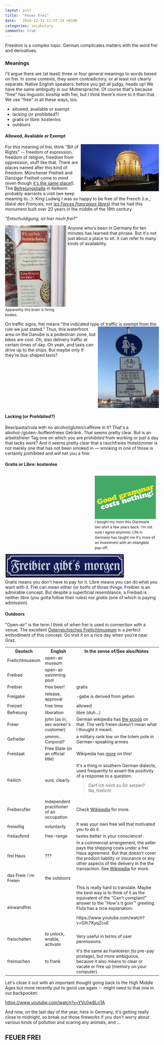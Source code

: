 ```yaml
---
layout: post
title:  "Feuer Frei"
date:   2018-12-31 11:57:34 +0100
categories: vocabulary
comments: true
---
```

Freedom is a complex topic.  German complicates matters with the word <span class="german">frei</span> and derivatives.

### Meanings ###
I'll argue there are (at least) three or four general meanings to words based on <span class="german">frei.</span>  In some contexts, they seem contradictory, or at least not clearly separate.  Native English speakers:  before you get all judgy, heads up!  We have the same ambiguity in our <span class="german">Muttersprache.</span>  Of course that's because "free" has linguistic kinship with <span class="german">frei,</span> but I think there's more to it than that.  We use "free" in all these ways, too.

- allowed, available or exempt
- lacking (or prohibited?)
- gratis or libre:  <span class="german">kostenlos</span>
- outdoors

#### Allowed, Available or Exempt ####
<a title="Richard Bartz [CC BY-SA 3.0 (https://creativecommons.org/licenses/by-sa/3.0)], from Wikimedia Commons" href="/assets/img/feuer-frei/Befreiungshalle_Kelheim_BS.jpg"><img style="float:right;margin-left:5px;"  width="256" alt="Befreiungshalle Kelheim BS" src="/assets/img/feuer-frei/256px-Befreiungshalle_Kelheim_BS.jpg"></a>
For this meaning of <span class="german">frei,</span> think "Bill of Rights" -- freedom of expression, freedom of religion, freedom from oppression, stuff like that.  There are places named after this kind of freedom:  <span class="german">Münchener Freiheit</span> and <span class="german">Danziger Freiheit</span> come to mind (even though [it's the same place!](https://en.wikipedia.org/wiki/M%C3%BCnchner_Freiheit)).  The <a class="german" href="https://en.wikipedia.org/wiki/Befreiungshalle">Befreiungshalle</a> in Kelheim probably warrants a visit (we keep meaning to...).  King Ludwig I was so happy to be free of the French (i.e., <em>libéré des Français</em>, not [*les Forces françaises libres*](https://en.wikipedia.org/wiki/Free_France)) that he had this monument built over 20 years in the middle of the 19th century.

<em class="german">"Entschuldigung, ist hier noch frei?"</em>
<div style="display:inline;float:left;margin-right:5px;width:200px;">
<a href="/assets/img/feuer-frei/eine_stelle_ist_frei_400.jpg"><img style="float:left;" src="/assets/img/feuer-frei/eine_stelle_ist_frei_200.jpg"></a><br/><small>Apparently this brain is hiring bodies.</small></div>Anyone who's been in Germany for ten minutes has learned that phrase.  But it's not just about a place to sit.  It can refer to many kinds of availability.  <br style="clear:both;"/>





On traffic signs, <span class="german">frei</span> means "the indicated type of traffic is exempt from the rule we just stated."  <a href="/assets/img/feuer-frei/3_kinds_of_frei.jpg"><img style="float:right;margin-left:5px;" src="/assets/img/feuer-frei/3_kinds_of_frei_200x267.jpg"></a>Thus, this waterfront area on the Danube is a pedestrian zone, but bikes are cool.  Oh, also delivery traffic at certain times of day.  Oh yeah, and taxis can drive up to the ships.  But maybe only if they're bus-shaped taxis?<br style="clear:both;"/>

#### Lacking (or Prohibited?) ####
Beer/pasta/cola with no alcohol/gluten/caffeine in it?  That's a <span class="german">alkohol-/gluten-/koffeinfreies Getränk.</span>  That seems pretty clear.  But is an <span class="german">arbeitsfreier Tag</span> one on which you are <em>prohibited</em> from working or just a day that lacks work?  And it seems pretty clear that a <span class="german">rauchfreies Hotelzimmer</span> is not merely one that has not been smoked in &mdash; smoking in one of those is certainly prohibited and will net you a fine.

#### Gratis or Libre:  <span class="german">kostenlos</span> ####
<div style="margin:5px;padding:5px;float:right; display:inline;width:200px;"><img style="float:right;" src="/assets/img/feuer-frei/good_grammar_costs_nothing.gif"><br style="clear:both;"/><small>I bought my mom this Glarkware tee-shirt a few years back.  I'm not sure I agree anymore.  Life in Germany has taught me it's more of an investment with an intangible pay-off.</small></div><img src="/assets/img/feuer-frei/freibier_gibts_morgen.png"><br/>Gratis means you don't have to pay for it.  Libre means you can do what you want with it.  <span class="german">Frei</span> can mean either (or both) of those things.  <span class="german">Freibier</span> is an admirable concept.  But despite a superficial resemblance, a <span class="german">Freibad</span> is neither <em>libre</em> (you gotta follow their rules) nor <em>gratis</em> (one of which is paying admission).<br style="clear:both;"/>

#### Outdoors ####
"Open-air" is the term I think of when <span class="german">frei</span> is used in connection with a venue.  The excellent <a class="german" href="https://de.wikipedia.org/wiki/%C3%96sterreichisches_Freilichtmuseum">Österreichisches Freilichtmuseum</a> is a perfect embodiment of this concept.  Go visit it on a nice day when you're near Graz.


<table>
    <tr>
        <th class="german">Deutsch</th>
        <th>English</th>
        <th>In the sense of/See also/Notes</th>
    </tr>
    <tr>
        <td class="german">Freilichtmuseum</td>
        <td>open-air museum</td>
        <td></td>
    </tr>
    <tr>
        <td class="german">Freibad</td>
        <td>open-air swimming pool</td>
        <td></td>
    </tr>
    <tr>
        <td class="german">Freibier</td>
        <td>free beer!</td>
        <td>gratis</td>
    </tr>
    <tr>
        <td class="german">Freigabe</td>
        <td>release, approval</td>
        <td><span class="german">-gabe</span> is derived from <span class="german">geben</span></td>
    </tr>
    <tr>
        <td class="german">Freizeit</td>
        <td>free time</td>
        <td>allowed</td>
    </tr>
    <tr>
        <td class="german">Befreiung</td>
        <td>liberation</td>
        <td>libre (duh...)</td>
    </tr>
    <tr>
        <td class="german">Freier</td>
        <td>john (as in, sex worker's customer)</td>
        <td>German wikipedia has <a href="https://de.wikipedia.org/wiki/Kunde_(Prostitution)#Umgangssprache">the scoop</a> on that.  The verb <span class="german">freien</span> doesn't mean what I thought it meant.</td>
    </tr>
    <tr>
        <td class="german">Gefreiter</td>
        <td>ummm…Corporal?</td>
        <td>a military rank low on the totem pole in German-speaking armies</td>
    </tr>
    <tr>
        <td class="german">Freistaat</td>
        <td>Free State (in an official title)</td>
        <td>Wikipedia has <a href="https://en.wikipedia.org/wiki/Free_state_(government)">more</a> on this!</td>
    </tr>
    <tr>
        <td class="german">freilich</td>
        <td>sure, clearly</td>
        <td>It's a thing in southern German dialects, used frequently to assert the positivity of a response to a question.  <br/><blockquote class="german">Darf ich mich zu Dir setzen?<br/>Na, freilich!</blockquote></td>
    </tr>
    <tr>
        <td class="german">Freiberufler</td>
        <td>independent practitioner of an occupation</td>
        <td>Check <a href="https://de.wikipedia.org/wiki/Freier_Beruf_(Deutschland)">Wikipedia</a> for more.</td>
    </tr>
    <tr>
        <td class="german">freiwillig</td>
        <td>voluntarily</td>
        <td>It was your own free will that motivated you to do it.</td>
    </tr>
    <tr>
        <td class="german">freilaufend</td>
        <td>free-range</td>
        <td>tastes better in your conscience!</td>
    </tr>
    <tr>
        <td class="german">frei Haus</td>
        <td>???</td>
        <td>In a commercial arrangement, the seller pays the shipping costs under a <span class="german">frei Haus</span> agreement.  But that doesn't cover the product liability or insurance or any other aspects of the delivery in the the transaction.  See <a href="https://de.wikipedia.org/wiki/Frei_Haus">Wikipedia</a> for more.</td>
    </tr>
    <tr>
        <td class="german">das Freie / im Freien</td>
        <td>the outdoors</td>
        <td></td>
    </tr>
    <tr>
        <td class="german">einwandfrei</td>
        <td></td>
        <td>This is really hard to translate.  Maybe the best way is to think of it as the equivalent of the "Can't complain!" answer to the "How's it goin'" greeting.  Flula has a nice explanation:<p>https://www.youtube.com/watch?v=GIh7KyqZcoE</p></td>
    </tr>
    <tr>
        <td class="german">freischalten</td>
        <td>to unlock, enable, activate</td>
        <td>Very useful in terms of user permissions.</td>
    </tr>
    <tr>
        <td class="german">freimachen</td>
        <td>to frank</td>
        <td>It's the same as <span class="german">frankieren</span> (to pre-pay postage), but more ambiguous, because it also means to clear or vacate or free up (memory on your computer).</td>
    </tr>
</table>

Let's close it out with an important thought going back to the High Middle Ages but more recently put to good use again -- might need to that one in our backpocket:

https://www.youtube.com/watch?v=YVc0wBLri1A

And now, on the last day of the year, here in Germany, it's getting really close to midnight, so break out those fireworks if you don't worry about various kinds of pollution and scaring any animals, and ... 

## FEUER FREI ##
